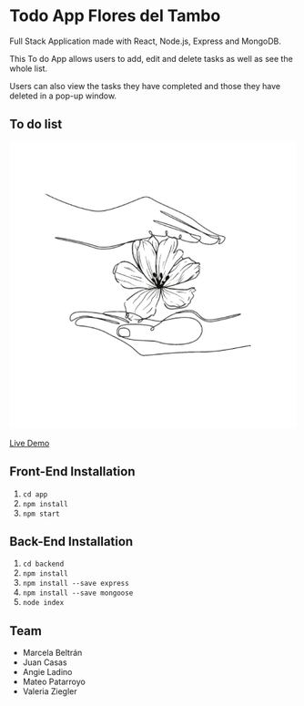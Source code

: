 # Todo App Flores del Tambo

Full Stack Application made with React, Node.js, Express and MongoDB.

This To do App allows users to add, edit and delete tasks as well as see the whole list.

Users can also view the tasks they have completed and those they have deleted in a pop-up window.

## To do list

![To do app](./app/src/assets/Logoflor.png "To do App flores del Tambo")

[Live Demo](https://markdownlivepreview.com/)

## Front-End Installation

1. `cd app`
2. `npm install`
3. `npm start`

## Back-End Installation

1. `cd backend`
2. `npm install`
3. `npm install --save express`
4. `npm install --save mongoose`
5. `node index`

## Team

- Marcela Beltrán
- Juan Casas
- Angie Ladino
- Mateo Patarroyo
- Valeria Ziegler
